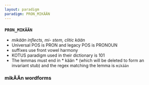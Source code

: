 ```yaml
---
layout: paradigm
paradigm: PRON_MIKÄÄN
---
```

### ` PRON_MIKÄÄN `

* _mikään inflects, mi- stem, clitic kään_
* Universal POS is PRON and legacy POS is PRONOUN
* suffixes use front vowel harmony
* KOTUS paradigm used in their dictionary is 101
* The lemmas must end in * kään * (which will be deleted to form an invariant stub) and the regex matching the lemma is ` mikään `

### mikÄÄn wordforms


